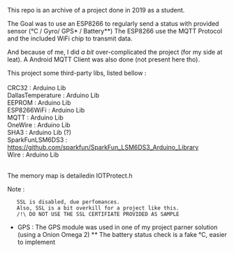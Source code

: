 This repo is an archive of a project done in 2019 as a student.

The Goal was to use an ESP8266 to regularly send a status with provided sensor (°C / Gyro/ GPS* / Battery**)
The ESP8266 use the MQTT Protocol and the included WiFi chip to transmit data.

And because of me, I did *a bit* over-complicated the project (for my side at leat).
A Android MQTT Client was also done (not present here tho).

This project some third-party libs, listed bellow :<br>
<br>
CRC32                 : Arduino Lib<br>
DallasTemperature     : Arduino Lib<br>
EEPROM                : Arduino Lib<br>
ESP8266WiFi           : Arduino Lib<br>
MQTT                  : Arduino Lib<br>
OneWire               : Arduino Lib<br>
SHA3                  : Arduino Lib (?)<br>
SparkFunLSM6DS3       : https://github.com/sparkfun/SparkFun_LSM6DS3_Arduino_Library<br>
Wire                  : Arduino Lib <br>
<br>

The memory map is detailedin IOTProtect.h

Note : 

       SSL is disabled, due perfomances.
       Also, SSL is a bit overkill for a project like this.
       /!\ DO NOT USE THE SSL CERTIFIATE PROVIDED AS SAMPLE

*   GPS : The GPS module was used in one of my project parner solution (using a Onion Omega 2)
**  The battery status check is a fake °C, easier to implement
